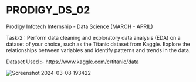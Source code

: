 # PRODIGY_DS_02

Prodigy Infotech Internship - Data Science (MARCH - APRIL)

Task-2 : Perform data cleaning and exploratory data analysis (EDA) on a dataset of your choice, such as the Titanic dataset from Kaggle. Explore the relationships between variables and identify patterns and trends in the data.

Dataset Used :- https://www.kaggle.com/c/titanic/data

![Screenshot 2024-03-08 193422](https://github.com/Iamarpanbanerjee/PRODIGY_DS_02/assets/101622569/cd708fac-c880-4362-841e-add0d8b7270c)
